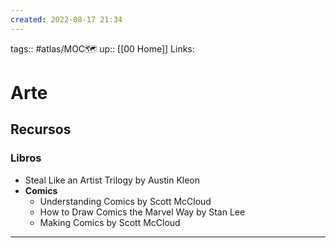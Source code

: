 ```yaml
---
created: 2022-08-17 21:34
---
```

tags:: #atlas/MOC🗺 
up:: [[00 Home]]
Links: 
# Arte
## Recursos
### Libros
- Steal Like an Artist Trilogy by Austin Kleon
- **Comics**
	- Understanding Comics by Scott McCloud
	- How to Draw Comics the Marvel Way by Stan Lee
	- Making Comics by Scott McCloud
___
